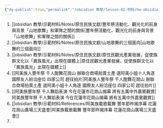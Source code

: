 ```yaml
---
{"dg-publish":true,"permalink":"/obsidian 教學/lesson-02-材料/hw-obsidian-lesson-2-02/","title":"第二堂課作業-03","tags":["🪨自籌Obsidian工作坊","🎯學習歷程檔案"],"noteIcon":"3","created":"2025-06-17T23:20:00.878+08:00","updated":"2025-06-20T10:59:58.162+08:00"}
---
```




1. [[obsidian 教學/示範材料/Notes/原住民族文獻/豐年祭活動化、觀光化的前身與背景「山地歌舞」和軍隊之間的關係\|豐年祭活動化、觀光化的前身與背景「山地歌舞」和軍隊之間的關係]]
2. [[obsidian 教學/示範材料/Notes/原住民族文獻/山地歌舞的三個面向\|山地歌舞的三個面向]]
3. [[obsidian 教學/示範材料/Notes/原住民族文獻/原住民觀光產業發展，促使族群文化以「異族風光」出現在媒體上\|原住民觀光產業發展，促使族群文化以「異族風光」出現在媒體上]]
4. [[阿美族人豐年祭 千人酣舞花崗山 辦聯合商場拍賣土產 選阿美小姐十人角逐 國際友人紛洽座位 四家公司 趕往拍片\|阿美族人豐年祭 千人酣舞花崗山 辦聯合商場拍賣土產 選阿美小姐十人角逐 國際友人紛洽座位 四家公司 趕往拍片]]
5. [[阿美族豐年祭 千人舞蹈表演 今在花蓮市花崗山揭幕 將有五萬中外嘉賓觀賞\|阿美族豐年祭 千人舞蹈表演 今在花蓮市花崗山揭幕 將有五萬中外嘉賓觀賞]]
6. [[obsidian 教學/示範材料/References/阿美族載歌載舞 豐年節昨揭序幕 花蓮花崗山廣場三天盛會\|阿美族載歌載舞 豐年節昨揭序幕 花蓮花崗山廣場三天盛會]]
7. 